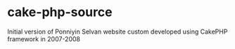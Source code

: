 # cake-php-source
Initial version of Ponniyin Selvan website custom developed using CakePHP framework in 2007-2008
